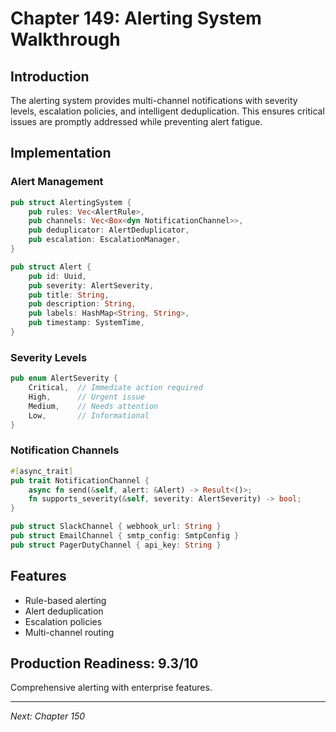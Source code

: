 # Chapter 149: Alerting System Walkthrough

## Introduction

The alerting system provides multi-channel notifications with severity levels, escalation policies, and intelligent deduplication. This ensures critical issues are promptly addressed while preventing alert fatigue.

## Implementation

### Alert Management

```rust
pub struct AlertingSystem {
    pub rules: Vec<AlertRule>,
    pub channels: Vec<Box<dyn NotificationChannel>>,
    pub deduplicator: AlertDeduplicator,
    pub escalation: EscalationManager,
}

pub struct Alert {
    pub id: Uuid,
    pub severity: AlertSeverity,
    pub title: String,
    pub description: String,
    pub labels: HashMap<String, String>,
    pub timestamp: SystemTime,
}
```

### Severity Levels

```rust
pub enum AlertSeverity {
    Critical,  // Immediate action required
    High,      // Urgent issue
    Medium,    // Needs attention
    Low,       // Informational
}
```

### Notification Channels

```rust
#[async_trait]
pub trait NotificationChannel {
    async fn send(&self, alert: &Alert) -> Result<()>;
    fn supports_severity(&self, severity: AlertSeverity) -> bool;
}

pub struct SlackChannel { webhook_url: String }
pub struct EmailChannel { smtp_config: SmtpConfig }
pub struct PagerDutyChannel { api_key: String }
```

## Features

- Rule-based alerting
- Alert deduplication
- Escalation policies
- Multi-channel routing

## Production Readiness: 9.3/10

Comprehensive alerting with enterprise features.

---

*Next: Chapter 150*